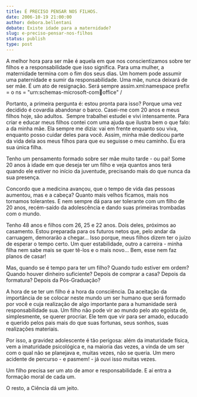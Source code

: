 ```yaml
---
title: É PRECISO PENSAR NOS FILHOS.
date: 2006-10-19 21:00:00
author: debora.bellentani
debate: Existe idade para a maternidade?
slug: e-preciso-pensar-nos-filhos
status: publish 
type: post
---
```


A melhor hora para ser mãe é aquela em que nos conscientizamos sobre ter filhos e a responsabilidade que isso significa. Para uma mulher, a maternidade termina com o fim dos seus dias. Um homem pode assumir uma paternidade e sumir da responsabilidade. Uma mãe, nunca deixará de ser mãe. É um ato de resignação. Será sempre assim.xml:namespace prefix = o ns = "urn:schemas-microsoft-com:office:office" /


Portanto, a primeira pergunta é: estou pronta para isso? Porque uma vez decidido é covardia abandonar o barco. Casei-me com 20 anos e meus filhos hoje, são adultos.  Sempre trabalhei estudei e vivi intensamente. Para criar e educar meus filhos contei com uma ajuda que ilustra bem o que falo: a da minha mãe. Ela sempre me dizia: vai em frente enquanto sou viva, enquanto posso cuidar deles para você. Assim, minha mãe dedicou parte da vida dela aos meus filhos para que eu seguisse o meu caminho. Eu era sua única filha.


Tenho um pensamento formado sobre ser mãe muito tarde - ou pai! Some 20 anos à idade em que deseja ter um filho e veja quantos anos terá quando ele estiver no início da juventude, precisando mais do que nunca da sua presença.


Concordo que a medicina avançou, que o tempo de vida das pessoas aumentou, mas e a cabeça? Quanto mais velhos ficamos, mais nos tornamos tolerantes. E nem sempre dá para ser tolerante com um filho de 20 anos, recém-saído da adolescência e dando suas primeiras trombadas com o mundo.


Tenho 48 anos e filhos com 26, 25 e 22 anos. Dois deles, próximos ao casamento. Estou preparada para os futuros netos que, pelo andar da carruagem, demorarão a chegar... Isso porque, meus filhos dizem ter o juízo de esperar o tempo certo. Um quer estabilidade, outro a carreira - minha filha nem sabe mais se quer tê-los e o mais novo... Bem, esse nem faz planos de casar!


Mas, quando se é tempo para ter um filho? Quando tudo estiver em ordem? Quando houver dinheiro suficiente? Depois de comprar a casa? Depois da formatura? Depois da Pós-Graduação?


A hora de se ter um filho é a hora da consciência. Da aceitação da importância de se colocar neste mundo um ser humano que será formado por você e cuja realização de algo importante para a humanidade será responsabilidade sua. Um filho não pode vir ao mundo pelo ato egoísta de, simplesmente, se querer procriar. Ele tem que vir para ser amado, educado e querido pelos pais mais do que suas fortunas, seus sonhos, suas realizações materiais.


Por isso, a gravidez adolescente é tão perigosa: além da imaturidade física, vem a imaturidade psicológica e, na maioria das vezes, a vinda de um ser com o qual não se planejava e, muitas vezes, não se queria. Um mero acidente de percurso - e pasmem! - já ouvi isso muitas vezes.


Um filho precisa ser um ato de amor e responsabilidade. E aí entra a formação moral de cada um.


O resto, a Ciência dá um jeito.


 


